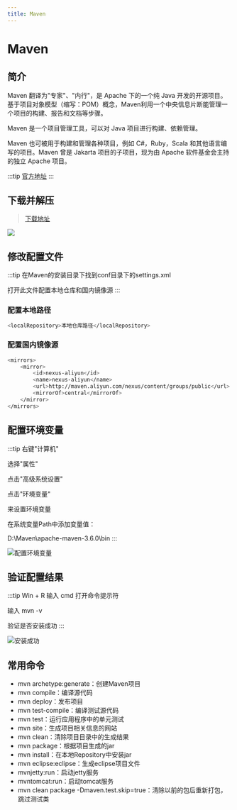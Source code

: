 ```yaml
---
title: Maven
---
```


# Maven

## 简介

Maven 翻译为"专家"、"内行"，是 Apache 下的一个纯 Java 开发的开源项目。基于项目对象模型（缩写：POM）概念，Maven利用一个中央信息片断能管理一个项目的构建、报告和文档等步骤。

Maven 是一个项目管理工具，可以对 Java 项目进行构建、依赖管理。

Maven 也可被用于构建和管理各种项目，例如 C#，Ruby，Scala 和其他语言编写的项目。Maven 曾是 Jakarta 项目的子项目，现为由 Apache 软件基金会主持的独立 Apache 项目。

:::tip
[官方地址](https://maven.apache.org/)
:::

## 下载并解压

> [下载地址](https://maven.apache.org/download.cgi)

![](https://z3.ax1x.com/2021/08/01/fSevv9.png)

## 修改配置文件

:::tip
在Maven的安装目录下找到conf目录下的settings.xml

打开此文件配置本地仓库和国内镜像源
:::

### 配置本地路径

```bash
<localRepository>本地仓库路径</localRepository>
```

### 配置国内镜像源

```bash
<mirrors>
	<mirror>
		<id>nexus-aliyun</id>
		<name>nexus-aliyun</name>
		<url>http://maven.aliyun.com/nexus/content/groups/public</url>
		<mirrorOf>central</mirrorOf>
	</mirror>
</mirrors>
```

## 配置环境变量

:::tip
右键"计算机"

选择"属性"

点击"高级系统设置"

点击"环境变量"

来设置环境变量

在系统变量Path中添加变量值：

D:\Maven\apache-maven-3.6.0\bin
:::

![配置环境变量](https://z3.ax1x.com/2021/08/01/fSnTYT.png)

## 验证配置结果

:::tip
Win + R 输入 cmd 打开命令提示符

输入 mvn -v

验证是否安装成功
:::

![安装成功](https://z3.ax1x.com/2021/08/01/fSn7fU.png)

## 常用命令

- mvn archetype:generate：创建Maven项目
- mvn compile：编译源代码
- mvn deploy：发布项目
- mvn test-compile：编译测试源代码
- mvn test：运行应用程序中的单元测试
- mvn site：生成项目相关信息的网站
- mvn clean：清除项目目录中的生成结果
- mvn package：根据项目生成的jar
- mvn install：在本地Repository中安装jar
- mvn eclipse:eclipse：生成eclipse项目文件
- mvnjetty:run：启动jetty服务
- mvntomcat:run：启动tomcat服务
- mvn clean package -Dmaven.test.skip=true：清除以前的包后重新打包，跳过测试类

<RightMenu />